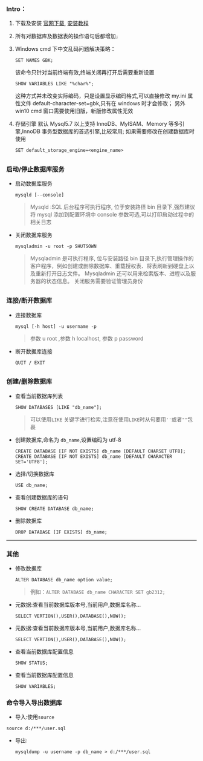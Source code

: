 ### Intro：

1. 下载及安装
   [官网下载](https://dev.mysql.com/downloads/mysql/), [安装教程](http://c.biancheng.net/view/2376.html)

2. 所有对数据库及数据表的操作语句后都增加`;`
3. Windows cmd 下中文乱码问题解决策略：

   ```mysql
   SET NAMES GBK;
   ```

   该命令只针对当前终端有效,终端关闭再打开后需要重新设置

   ```mysql
   SHOW VARIABLES LIKE "%char%";
   ```

   这种方式并未改变实际编码，只是设置显示编码格式,可以直接修改 my.ini 属性文件 default-character-set=gbk,只有在 windows 时才会修改；
   另外 win10 cmd 窗口需要使用旧版，新版修改属性无效

4. 存储引擎
   默认 Mysql5.7 以上支持 InnoDB、MyISAM、Memory 等多引擎,InnoDB 事务型数据库的首选引擎,比较常用;
   如果需要修改在创建数据库时使用

   ```mysql
   SET default_storage_engine=<engine_name>
   ```

## <p>

### 启动/停止数据库服务

- 启动数据库服务

  ```mysql
  mysqld [--console]
  ```

  > Mysqld :SQL 后台程序可执行程序, 位于安装路径 bin 目录下,强烈建议将 mysql 添加到配置环境中
  > console 参数可选,可以打印启动过程中的相关日志

- 关闭数据库服务

  ```mysql
  mysqladmin -u root -p SHUTSOWN
  ```

  > Mysqladmin 是可执行程序, 位与安装路径 bin 目录下,执行管理操作的客户程序，例如创建或删除数据库、重载授权表、将表刷新到硬盘上以及重新打开日志文件。
  > Mysqladmin 还可以用来检索版本、进程以及服务器的状态信息。
  > 关闭服务需要验证管理员身份

## <p>

### 连接/断开数据库

- 连接数据库

  ```mysql
  mysql [-h host] -u username -p
  ```

  > 参数 u root ,参数 h localhost, 参数 p password

- 断开数据库连接

  ```mysql
  QUIT / EXIT
  ```

## <p>

### 创建/删除数据库

- 查看当前数据库列表

  ```mysql
  SHOW DATABASES [LIKE "db_name"];
  ```

  > 可以使用`LIKE` 关键字进行检索,注意在使用`LIKE`时从句要用`''`或者`""`包裹

- 创建数据库,命名为 `db_name`,设置编码为 utf-8

  ```mysql
  CREATE DATABASE [IF NOT EXISTS] db_name [DEFAULT CHARSET UTF8];
  CREATE DATABASE [IF NOT EXISTS] db_name [DEFAULT CHARACTER SET='UTF8'];
  ```

- 选择/切换数据库

  ```mysql
  USE db_name;
  ```

- 查看创建数据库的语句

  ```mysql
  SHOW CREATE DATABASE db_name;
  ```

- 删除数据库

  ```mysql
  DROP DATABASE [IF EXISTS] db_name;
  ```

---

<p>

### 其他

- 修改数据库

  ```mysql
  ALTER DATABASE db_name option value;
  ```

  > 例如：`ALTER DATABASE db_name CHARACTER SET gb2312;`

* 元数据:查看当前数据库版本号,当前用户,数据库名称...

  ```mysql
  SELECT VERTION(),USER(),DATABASE(),NOW();
  ```

* 元数据:查看当前数据库版本号,当前用户,数据库名称...

  ```mysql
  SELECT VERTION(),USER(),DATABASE(),NOW();
  ```

* 查看当前数据库配置信息

  ```mysql
  SHOW STATUS;
  ```

* 查看当前数据库配置信息

  ```mysql
  SHOW VARIABLES;
  ```

### 命令导入导出数据库

- 导入:使用`source`

```
source d:/***/user.sql
```

- 导出:
  ```
  mysqldump -u username -p db_name > d:/***/user.sql
  ```
